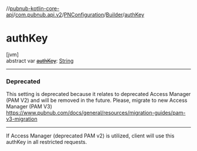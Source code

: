 //[pubnub-kotlin-core-api](../../../../index.md)/[com.pubnub.api.v2](../../index.md)/[PNConfiguration](../index.md)/[Builder](index.md)/[authKey](auth-key.md)

# authKey

[jvm]\
abstract var [~~authKey~~](auth-key.md): [String](https://kotlinlang.org/api/latest/jvm/stdlib/kotlin/-string/index.html)

---

### Deprecated

This setting is deprecated because it relates to deprecated Access Manager (PAM V2) and will be removed in the future. Please, migrate to new Access Manager (PAM V3) https://www.pubnub.com/docs/general/resources/migration-guides/pam-v3-migration

---

If Access Manager (deprecated PAM v2) is utilized, client will use this authKey in all restricted requests.
